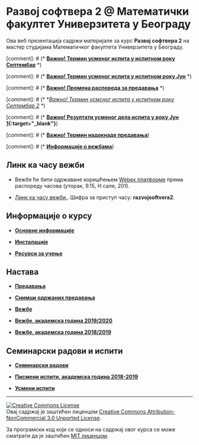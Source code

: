# Развој софтвера 2 @ Математички факултет Универзитета у Београду

Ова веб презентација  садржи материјале за курс **Развој софтвера 2** на мастер студијама Математичког факултета Универзитета у Београду.

[comment]: # (* **[Важно! Термин усмeног испита у испитном року Септембар](/usmeni-ispiti/info/README.md)** *)

[comment]: # (* **[Важно! Термин усмeног испита у испитном року Јун](/usmeni-ispiti/info/README.md)** *)

[comment]: # (* **[Важно! Промена распореда за предавања](/predavanja/info/README.md)** *)

[comment]: # (* **[Важно! Термин усмсног испита у испитном року Септембар 2](/usmeni-ispiti/info/README.md)* *)

[comment]: # (* **[Важно! Резултати усменог дела испита у року Јун 1](/usmeni-ispiti/info/2019.06.29-RS2.pdf){:target="_blank"}**)

[comment]: # (* **[Важно! Термин надокнаде предавања](/predavanja/info/README.md)**)

[comment]: # (* **[Информације о вежбама](/vezbe/info/README.md)**)

## Линк ка часу вежби

* Вежбе ће бити одржаване коришћењем [Webex платформе](https://www.webex.com/) према распореду часова (уторак, 9.15, Н сале, 201). 

* [Линк ка часу вежби.](https://matf.webex.com/matf/j.php?MTID=mf494ee298a213454afee69b11437b3ba). Шифра за приступ часу: **razvojsoftvera2**.

## Информације о курсу

* **[Основне информације](/informacije/README.md)**

* **[Инсталације](/INSTALACIJE.md)**

* **[Ресурси за учење](/RESURSI-ZA-UCENJE.md)**

## Настава

* **[Предавања](/predavanja/README.md)**

* **[Снимци одржаних предавања](/predavanja/casovi-uzivo/README.md)**

* **[Вежбе](https://matfrs2.github.io/Vezbe-2020-2021/vezbe.2020.2021)**

* **[Вежбе, академска година 2019/2020](https://matfrs2.github.io/Vezbe-2020-2021/stari_materijali/vezbe.2019.2020)**

* **[Вежбе, академска година 2018/2019](https://matfrs2.github.io/Vezbe-2020-2021/stari_materijali/vezbe.2018.2019)**

## Семинарски радови и испити

* **[Семинарски радови](/seminarski-radovi/README.md)**

* **[Писмени испити, академска година 2018-2019](/pismeni-ispiti/README.md)**

* **[Усмени испити](/usmeni-ispiti/README.md)**

---

<a rel="license" href="http://creativecommons.org/licenses/by-nc/3.0/"><img alt="Creative Commons License" style="border-width:0" src="https://i.creativecommons.org/l/by-nc/3.0/88x31.png" /></a><br />Овај садржај је заштићен лиценцом <a rel="license" href="http://creativecommons.org/licenses/by-nc/3.0/">Creative Commons Attribution-NonCommercial 3.0 Unported License</a>.

За програмски код који се односи на садржај овог курса се може сматрати да је заштићен [MIT лиценцом](/LICENSE).